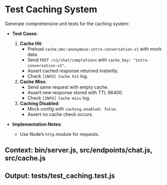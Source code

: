 # Test Caching System

Generate comprehensive unit tests for the caching system:

- **Test Cases**:
  1. **Cache Hit**:
     - Preload `cache:abc:anonymous:intro-conversation-v1` with mock data.
     - Send `POST /v1/chat/completions` with `cache_key: "intro-conversation-v1"`.
     - Assert cached response returned instantly.
     - Check `[INFO] Cache hit` log.
  2. **Cache Miss**:
     - Send same request with empty cache.
     - Assert new response stored with TTL 86400.
     - Check `[INFO] Cache miss` log.
  3. **Caching Disabled**:
     - Mock config with `caching.enabled: false`.
     - Assert no cache check occurs.

- **Implementation Notes**:
  - Use Node’s `http` module for requests.

## Context: bin/server.js, src/endpoints/chat.js, src/cache.js
## Output: tests/test_caching.test.js
